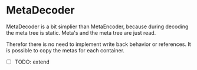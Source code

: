#  MetaDecoder
MetaDecoder is a bit simplier than MetaEncoder, because during decoding the meta tree is static.
Meta's and the meta tree are just read.

Therefor there is no need to implement write back behavior or references. It is possible to copy the metas for each container.

- [ ] TODO: extend
